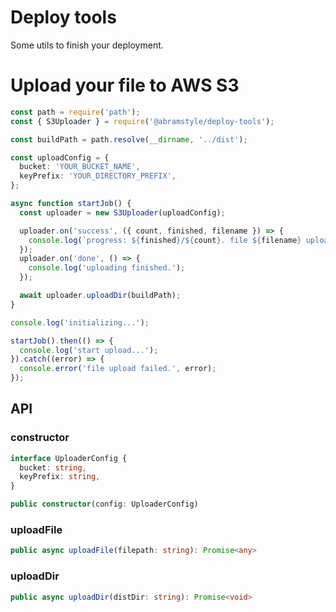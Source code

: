 # Deploy tools

Some utils to finish your deployment.

# Upload your file to AWS S3
```ts
const path = require('path');
const { S3Uploader } = require('@abramstyle/deploy-tools');

const buildPath = path.resolve(__dirname, '../dist');

const uploadConfig = {
  bucket: 'YOUR_BUCKET_NAME',
  keyPrefix: 'YOUR_DIRECTORY_PREFIX',
};

async function startJob() {
  const uploader = new S3Uploader(uploadConfig);

  uploader.on('success', ({ count, finished, filename }) => {
    console.log(`progress: ${finished}/${count}. file ${filename} upload success.`);
  });
  uploader.on('done', () => {
    console.log('uploading finished.');
  });

  await uploader.uploadDir(buildPath);
}

console.log('initializing...');

startJob().then(() => {
  console.log('start upload...');
}).catch((error) => {
  console.error('file upload failed.', error);
});
```

## API
### constructor
```ts
interface UploaderConfig {
  bucket: string,
  keyPrefix: string,
}
```
```ts
public constructor(config: UploaderConfig)
```

### uploadFile
```ts
public async uploadFile(filepath: string): Promise<any>
```

### uploadDir
```ts
public async uploadDir(distDir: string): Promise<void>
```
